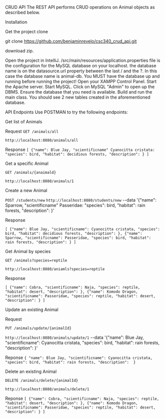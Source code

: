 CRUD API
The REST API performs CRUD operations on Animal objects as described below.

Installation

Get the project
clone

git clone https://github.com/benjaminrevelo/csc340_crud_api.git

download zip.

Open the project in IntelliJ.
/src/main/resources/application.properties file is the configuration for the MySQL database on your localhost.
the database name is on the datasource.url property between the last / and the ?. In this case the database name is animal-db.
You MUST have the database up and running before running the project!
Open your XAMPP Control Panel.
Start the Apache server.
Start MySQL.
Click on MySQL "Admin" to open up the DBMS.
Ensure the database that you need is available.
Build and run the main class. You should see 2 new tables created in the aforementioned database.

API Endpoints
Use POSTMAN to try the following endpoints:

Get list of Animals

Request 
`GET /animals/all`

`http://localhost:8080/animals/all`

Response
`[
{"name": Blue Jay, "scientificname" Cyanocitta cristata: "species": bird, "habitat": decidious forests, "description": }
]`

Get a specific Animal

`GET /animals/{anaimald}`

`http://localhost:8080/animals/1`

Create a new Animal

`POST /students/new`
`http://localhost:8080/students/new` --data '{"name": Sparrow, "scientificname" Passeridae: "species": bird, "habitat": rain forests, "description": }'

Response 

`[
{"name": Blue Jay, "scientificname": Cyanocitta cristata, "species": bird, "habitat": decidious forests, "description": },
{"name": Sparrow, "scientificname": Passeridae, "species": bird, "habitat": rain forests, "description": }
]`

Get Animal by species

`GET /animals?species=reptile`

`http://localhost:8080/aniamls?species=reptile`

Response 

`[
{"name": Cobra, "scientificname": Naja, "species": reptile, "habitat": desert, "description": },
{"name": Komodo Dragon, "scientificname": Passeridae, "species": reptile, "habitat": desert, "description": }
]`

Update an existing Animal

Request

`PUT /animals/update/{animalId}`

`http://localhost:8080/animals/update/1` --data '{"name": Blue Jay, "scientificname": Cyanocitta cristata, "species": bird, "habitat": rain forests, "description": }'

Reponse 
`{
"name": Blue Jay, "scientificname": Cyanocitta cristata, "species": bird, "habitat": rain forests, "description": 
}`

Delete an existing Animal

`DELETE /animals/delete/{animalId}`

`http://localhost:8080/animals/delete/1`

Reponse 
`[
{"name": Cobra, "scientificname": Naja, "species": reptile, "habitat": desert, "description": },
{"name": Komodo Dragon, "scientificname": Passeridae, "species": reptile, "habitat": desert, "description": }
]`
